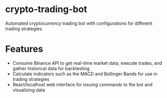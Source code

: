 # crypto-trading-bot
Automated cryptocurrency trading bot with configurations for different trading strategies.

# Features
- Consume Binance API to get real-time market data, execute trades, and gather historical data for backtesting
- Calculate indicators such as the MACD and Bollinger Bands for use in trading strategies
- React/localhost web interface for issuing commands to the bot and visualizing data
